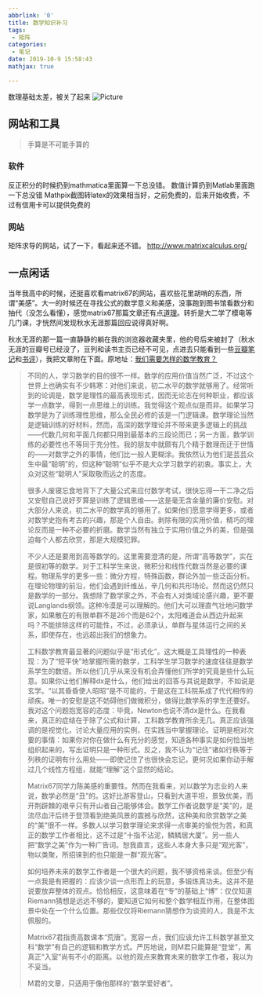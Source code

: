 ```yaml
---
abbrlink: '0'
title: 数学知识补习
tags:
 - 矩阵
categories:
 - 笔记
date: 2019-10-9 15:58:43
mathjax: true

---
```

数理基础太差，被关了起来
![Picture](https://raw.githubusercontent.com/Archaeoraptor/image_resources/ImageofBlog/found.png)

<!-- more -->

<!-- ## 矩阵

### 雅可比矩阵

将梯度记为沿各坐标轴偏导的一组坐标,可以表示成向量形式

$$
\frac{\partial y}{\partial x}=\left[\begin{array}{cccc}
    \frac{\partial y_1}{\partial x} \\ \frac{\partial y_2}{\partial x} \\ ...  \\ \frac{\partial y_n}{\partial x}
\end{array}\right]
$$

### 奇异值分解（singular value decomposition）

$n \times n$方阵可以分解为$\pmb{A}=\pmb{X}\Lambda\pmb{X}^{-1}$ ， 类似的$n*m$矩阵也能分解$\pmb{A}=\pmb{U}\pmb{D}\pmb{V}^{-1}$

D为$m*n$对角矩阵，对角线元素为矩阵 A 的奇异值。U、V都是正交矩阵，因此可以用SVD可以用于求解矩阵的伪逆：

$$
A^+=VD^+U^T
$$

$A^+$为伪逆，伪逆$D^+$通过对矩阵 D 的非零元素求倒数后求转
置生成

奇异值分解还能用来降维

### 距离计算

### 欧式距离

略

### 余弦距离

计算向量（矩阵）两两之间的相对距离，再除以绝对值

$$
cos\theta=\frac{|\vec{a}\cdot \vec{b}|}{|\vec{a}|*|\vec{b}|}
$$

余弦相似度：
$sim(\theta)=1-cos(\theta)$ -->


## 网站和工具

>手算是不可能手算的

### 软件

反正积分的时候扔到mathmatica里面算一下总没错。
数值计算扔到Matlab里面跑一下总没错
Mathpix截图转latex的效果相当好，之前免费的，后来开始收费，不过有信用卡可以提供免费的

### 网站

矩阵求导的网站，试了一下，看起来还不错。
<http://www.matrixcalculus.org/>

## 一点闲话

当年我高中的时候，还挺喜欢看matrix67的网站，喜欢些花里胡哨的东西，所谓“美感”。大一的时候还在寻找公式的数学意义和美感，没事跑到图书馆看数分和抽代（没怎么看懂），感觉matrix67那篇文章还有点[道理](http://www.matrix67.com/blog/archives/4294)。转折是大二学了模电等几门课，才恍然间发现秋水无涯那篇回应说得真好啊。

秋水无涯的那一篇一直静静的躺在我的浏览器收藏夹里，他的号后来被封了（秋水无涯的豆瓣号已经没了，豆列和读书主页已经不可见，点进去只能看到一些[豆瓣笔记](https://book.douban.com/people/zx31415/annotation/3647465/)和[书评](https://book.douban.com/people/zx31415/reviews)），我把文章附在下面。原地址：[我们需要怎样的数学教育？](https://www.douban.com/note/148097664/)



>不同的人，学习数学的目的很不一样。数学的应用价值当然广泛，不过这个世界上也确实有不少韩寒：对他们来说，初二水平的数学就够用了。经常听到的论调是，数学是理性的最高表现形式，因而无论志在何种职业，都应该学一点数学，得到一点思维上的训练。我觉得这个观点似是而非。如果学习数学是为了训练理性思维，那么全民必修的该是一门逻辑课。数学理论当然是逻辑训练的好材料，然而，高深的数学理论并不带来更多逻辑上的挑战——代数几何和平面几何都只用到最基本的三段论而已；另一方面，数学训练的必要性也不等同于充分性。我的朋友中就颇有几个精于数理而迂于世情的——对数学之外的事情，他们比一般人更糊涂。我依然认为他们是芸芸众生中最“聪明”的，但这种“聪明”似乎不是大众学习数学的初衷。事实上，大众对这些“聪明人”采取敬而远之的态度。
>
> 很多人废寝忘食地背下了大量公式来应付数学考试，很快忘得一干二净之后又安慰自己说好歹算是训练了逻辑思维——这是毫无含金量的廉价安慰。对大部分人来说，初二水平的数学真的够用了。如果他们愿意学得更多，或者对数学史抱有考古的兴趣，那是个人自由。剥除有限的实用价值，精巧的理论反而是一种不必要的折磨。数学当然有独立于实用价值之外的美，但是强迫每个人都去欣赏，那是大规模犯罪。
>
> 不少人还是要用到高等数学的。这里需要澄清的是，所谓“高等数学”，实在是很初等的数学。对于工科学生来说，微积分和线性代数当然是必要的课程。物理系学的更多一些：微分方程，特殊函数，群论外加一些泛函分析。在理论物理的前沿，他们会遇到纤维丛，辛几何和共形场论。然而这仍然只是数学的一部分。我想除了数学家之外，不会有人对类域论感兴趣，更不要说Langlands纲领。这种冷漠是可以理解的。他们大可以理直气壮地问数学家，如果散在的有限单群不是26个而是62个，太阳难道会从西边升起来吗？不能排除这样的可能性，不过，必须承认，单群与星体运行之间的关系，即使存在，也远超出我们的想象力。
>
> 工科数学教育最显著的问题似乎是“形式化”。这大概是工具理性的一种表现：为了“短平快”地掌握所需的数学，工科学生学习数学的速度往往是数学系学生的数倍。所以他们几乎从来没有机会弄懂他们所学的究竟是些什么玩意。如果你让他们解释dx是什么，他们给出的回答与其说是数学，不如说是玄学。“以其昏昏使人昭昭”是不可能的，于是这在工科院系成了代代相传的顽疾。唯一的安慰是这不妨碍他们做微积分，做得比数学系的学生还要好。我对这个问题抱宽容的态度：毕竟，Newton也说不清dx是什么。在我看来，真正的症结在于除了公式和计算，工科数学教育所余无几。真正应该强调的是视觉化，讨论大量应用的实例，在实践当中掌握理论。证明是相对次要的事情：如果你对你在做什么有充分的感觉，知道各种事实是如何恰当地组织起来的，写出证明只是一种形式。反之，我不认为“记住”诸如行秩等于列秩的证明有什么用处——即使记住了也很快会忘记，更何况如果你动手解过几个线性方程组，就能“理解”这个显然的结论。
>
> Matrix67同学力陈美感的重要性。然而在我看来，对以数学为志业的人来说，数学必然是“丑”的。这好比游客登山，只看到大道平坦，景致优美，而开荆辟棘的艰辛只有开山者自己能够体会。数学工作者说数学是“美”的，是流尽血汗后终于登顶看到绝美风景的震撼与欣然，这种美和欣赏数学之美的“美”很不一样。多数人以学习数学理论来求得一点审美的愉悦为苦，和真正的数学工作者相比，这不过是“十指不沾泥，鳞鳞居大厦”。另一些人把“数学之美”作为一种广告词。恕我直言，这些人本身大多只是“观光客”，物以类聚，所招徕到的也只能是一群“观光客”。
>
> 如何培养未来的数学工作者是一个很大的问题，我不够资格来谈。但至少有一点我是有把握的：应该少谈一点形而上的玩意，多锻炼真功夫。这并不是说要放弃整体的观点。恰恰相反，这意味着在“专”的基础上“博”：仅仅知道Riemann猜想是远远不够的，要知道它如何和整个数学相互作用，在整体图景中处在一个什么位置。那些仅仅将Riemann猜想作为谈资的人，我是不太佩服的。
>
> Matrix67君指责高数课本“荒唐”。宽容一点，我们应该允许工科数学甚至文科“数学”有自己的逻辑和教学方式。严厉地说，则M君只能算是“登堂”，离真正“入室”尚有不小的距离。以他的观点来教育未来的数学工作者，我以为不妥当。
>
> M君的文章，只适用于像他那样的“数学爱好者”。